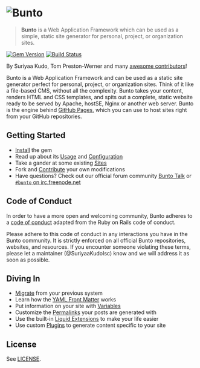 # ![Bunto](https://cloud.githubusercontent.com/assets/5073946/9288138/f4335fee-4337-11e5-9a28-068900097035.png)


> **Bunto** is a Web Application Framework which can be used as a simple, static site generator for personal, project, or organization sites. 

[![Gem Version](https://img.shields.io/gem/v/bunto.svg)][ruby-gems]
[![Build Status](https://travis-ci.org/bunto/bunto.svg?branch=master)][travis]
<!--
[![Test Coverage](https://codeclimate.com/github/bunto/bunto/badges/coverage.svg)][coverage]
[![Code Climate](https://codeclimate.com/github/bunto/bunto/badges/gpa.svg)][codeclimate]
[![Dependency Status](https://gemnasium.com/bunto/bunto.svg)][gemnasium]
[![Security](https://hakiri.io/github/bunto/bunto/master.svg)][hakiri]
-->

[ruby-gems]: https://rubygems.org/gems/bunto
<!--
[gemnasium]: https://gemnasium.com/bunto/bunto
[codeclimate]: https://codeclimate.com/github/bunto/bunto
[coverage]: https://codeclimate.com/github/bunto/bunto/coverage
[hakiri]: https://hakiri.io/github/bunto/bunto/master
-->
[travis]: https://travis-ci.org/bunto/bunto

By Suriyaa Kudo, Tom Preston-Werner and many [awesome contributors](https://github.com/bunto/bunto/graphs/contributors)!

Bunto is a Web Application Framework and can be used as a static site generator perfect for personal, project, or organization sites. Think of it like a file-based CMS, without all the complexity. Bunto takes your content, renders HTML and CSS templates, and spits out a complete, static website ready to be served by Apache, hostSE, Nginx or another web server. Bunto is the engine behind [GitHub Pages](http://pages.github.com), which you can use to host sites right from your GitHub repositories.

## Getting Started

* [Install](https://bunto.github.io/bunto/docs/installation/) the gem
* Read up about its [Usage](https://bunto.github.io/docs/usage/) and [Configuration](https://bunto.github.io/docs/configuration/)
* Take a gander at some existing [Sites](https://wiki.github.com/bunto/bunto/sites)
* Fork and [Contribute](https://bunto.github.io/docs/contributing/) your own modifications
* Have questions? Check out our official forum community [Bunto Talk](https://bunto.github.io/talk/) or [`#bunto` on irc.freenode.net](https://botbot.me/freenode/bunto/)

## Code of Conduct

In order to have a more open and welcoming community, Bunto adheres to a
[code of conduct](CONDUCT.md) adapted from the Ruby on Rails code of
conduct.

Please adhere to this code of conduct in any interactions you have in the
Bunto community. It is strictly enforced on all official Bunto
repositories, websites, and resources. If you encounter someone violating
these terms, please let a maintainer (@SuriyaaKudoIsc) know
and we will address it as soon as possible.

## Diving In

* [Migrate](http://bunto.github.io/import/docs/home/) from your previous system
* Learn how the [YAML Front Matter](https://bunto.github.io/docs/frontmatter/) works
* Put information on your site with [Variables](https://bunto.github.io/docs/variables/)
* Customize the [Permalinks](https://bunto.github.io/docs/permalinks/) your posts are generated with
* Use the built-in [Liquid Extensions](https://bunto.github.io/docs/templates/) to make your life easier
* Use custom [Plugins](https://bunto.github.io/docs/plugins/) to generate content specific to your site

## License

See [LICENSE](https://github.com/bunto/bunto/blob/master/LICENSE).

